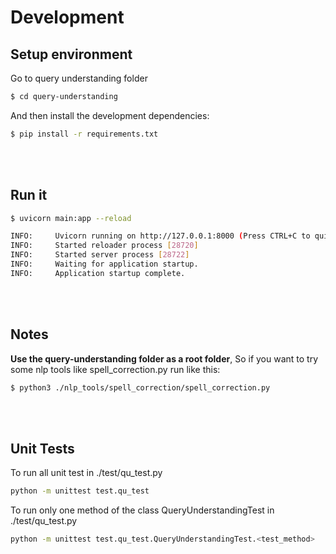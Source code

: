# Development


## Setup environment
Go to  query understanding folder
```bash
$ cd query-understanding
```

And then install the development dependencies:
```bash
$ pip install -r requirements.txt
```
<br></br>
## Run it
```bash
$ uvicorn main:app --reload

INFO:     Uvicorn running on http://127.0.0.1:8000 (Press CTRL+C to quit)
INFO:     Started reloader process [28720]
INFO:     Started server process [28722]
INFO:     Waiting for application startup.
INFO:     Application startup complete.

```
<br></br>
## Notes

**Use the query-understanding folder as a root folder**, 
So if you want to try some nlp tools like spell_correction.py 
run like this:
```bash
$ python3 ./nlp_tools/spell_correction/spell_correction.py
```
<br></br>
## Unit Tests

To run all unit test in ./test/qu_test.py
```bash
python -m unittest test.qu_test
```

To run only one method of the class QueryUnderstandingTest in ./test/qu_test.py
```bash
python -m unittest test.qu_test.QueryUnderstandingTest.<test_method>
```

